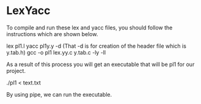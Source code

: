 # LexYacc

To compile and run these lex and yacc files, you should follow the instructions which are shown below.

lex pl1.l
yacc pl1y.y -d (That -d is for creation of the header file which is y.tab.h)
gcc -o pl1 lex.yy.c y.tab.c -ly -ll

As a result of this process you will get an executable that will be pl1 for our project.

./pl1 < text.txt 

By using pipe, we can run the executable.
